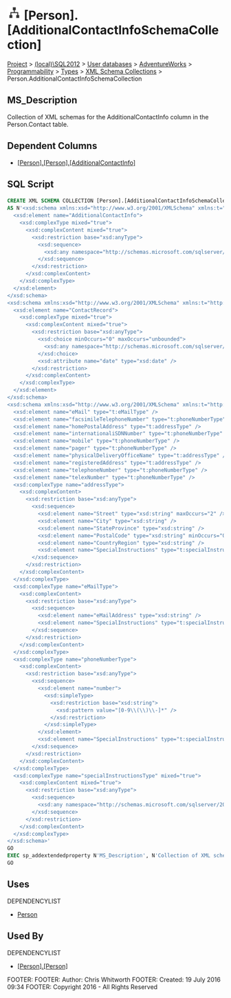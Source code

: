 
# ![XML Schema Collections](../../../../../../Images/XmlSchemaCollection32.png) [Person].[AdditionalContactInfoSchemaCollection]

[Project](../../../../../../index.md) > [(local)\\SQL2012](../../../../../index.md) > [User databases](../../../../index.md) > [AdventureWorks](../../../index.md) > [Programmability](../../index.md) > [Types](../index.md) > [XML Schema Collections](XML_Schema_Collections_.md) > Person.AdditionalContactInfoSchemaCollection

## <a name="#description"></a>MS_Description
Collection of XML schemas for the AdditionalContactInfo column in the Person.Contact table.
## <a name="#dependentcolumns"></a>Dependent Columns
* [[Person].[Person].[AdditionalContactInfo]](../../../Tables/Person.md)


## <a name="#sqlscript"></a>SQL Script
```sql
CREATE XML SCHEMA COLLECTION [Person].[AdditionalContactInfoSchemaCollection] 
AS N'<xsd:schema xmlns:xsd="http://www.w3.org/2001/XMLSchema" xmlns:t="http://schemas.microsoft.com/sqlserver/2004/07/adventure-works/ContactInfo" targetNamespace="http://schemas.microsoft.com/sqlserver/2004/07/adventure-works/ContactInfo">
  <xsd:element name="AdditionalContactInfo">
    <xsd:complexType mixed="true">
      <xsd:complexContent mixed="true">
        <xsd:restriction base="xsd:anyType">
          <xsd:sequence>
            <xsd:any namespace="http://schemas.microsoft.com/sqlserver/2004/07/adventure-works/ContactRecord http://schemas.microsoft.com/sqlserver/2004/07/adventure-works/ContactTypes" minOccurs="0" maxOccurs="unbounded" />
          </xsd:sequence>
        </xsd:restriction>
      </xsd:complexContent>
    </xsd:complexType>
  </xsd:element>
</xsd:schema>
<xsd:schema xmlns:xsd="http://www.w3.org/2001/XMLSchema" xmlns:t="http://schemas.microsoft.com/sqlserver/2004/07/adventure-works/ContactRecord" targetNamespace="http://schemas.microsoft.com/sqlserver/2004/07/adventure-works/ContactRecord">
  <xsd:element name="ContactRecord">
    <xsd:complexType mixed="true">
      <xsd:complexContent mixed="true">
        <xsd:restriction base="xsd:anyType">
          <xsd:choice minOccurs="0" maxOccurs="unbounded">
            <xsd:any namespace="http://schemas.microsoft.com/sqlserver/2004/07/adventure-works/ContactTypes" />
          </xsd:choice>
          <xsd:attribute name="date" type="xsd:date" />
        </xsd:restriction>
      </xsd:complexContent>
    </xsd:complexType>
  </xsd:element>
</xsd:schema>
<xsd:schema xmlns:xsd="http://www.w3.org/2001/XMLSchema" xmlns:t="http://schemas.microsoft.com/sqlserver/2004/07/adventure-works/ContactTypes" targetNamespace="http://schemas.microsoft.com/sqlserver/2004/07/adventure-works/ContactTypes" elementFormDefault="qualified">
  <xsd:element name="eMail" type="t:eMailType" />
  <xsd:element name="facsimileTelephoneNumber" type="t:phoneNumberType" />
  <xsd:element name="homePostalAddress" type="t:addressType" />
  <xsd:element name="internationaliSDNNumber" type="t:phoneNumberType" />
  <xsd:element name="mobile" type="t:phoneNumberType" />
  <xsd:element name="pager" type="t:phoneNumberType" />
  <xsd:element name="physicalDeliveryOfficeName" type="t:addressType" />
  <xsd:element name="registeredAddress" type="t:addressType" />
  <xsd:element name="telephoneNumber" type="t:phoneNumberType" />
  <xsd:element name="telexNumber" type="t:phoneNumberType" />
  <xsd:complexType name="addressType">
    <xsd:complexContent>
      <xsd:restriction base="xsd:anyType">
        <xsd:sequence>
          <xsd:element name="Street" type="xsd:string" maxOccurs="2" />
          <xsd:element name="City" type="xsd:string" />
          <xsd:element name="StateProvince" type="xsd:string" />
          <xsd:element name="PostalCode" type="xsd:string" minOccurs="0" />
          <xsd:element name="CountryRegion" type="xsd:string" />
          <xsd:element name="SpecialInstructions" type="t:specialInstructionsType" minOccurs="0" />
        </xsd:sequence>
      </xsd:restriction>
    </xsd:complexContent>
  </xsd:complexType>
  <xsd:complexType name="eMailType">
    <xsd:complexContent>
      <xsd:restriction base="xsd:anyType">
        <xsd:sequence>
          <xsd:element name="eMailAddress" type="xsd:string" />
          <xsd:element name="SpecialInstructions" type="t:specialInstructionsType" minOccurs="0" />
        </xsd:sequence>
      </xsd:restriction>
    </xsd:complexContent>
  </xsd:complexType>
  <xsd:complexType name="phoneNumberType">
    <xsd:complexContent>
      <xsd:restriction base="xsd:anyType">
        <xsd:sequence>
          <xsd:element name="number">
            <xsd:simpleType>
              <xsd:restriction base="xsd:string">
                <xsd:pattern value="[0-9\\(\\)\\-]*" />
              </xsd:restriction>
            </xsd:simpleType>
          </xsd:element>
          <xsd:element name="SpecialInstructions" type="t:specialInstructionsType" minOccurs="0" />
        </xsd:sequence>
      </xsd:restriction>
    </xsd:complexContent>
  </xsd:complexType>
  <xsd:complexType name="specialInstructionsType" mixed="true">
    <xsd:complexContent mixed="true">
      <xsd:restriction base="xsd:anyType">
        <xsd:sequence>
          <xsd:any namespace="http://schemas.microsoft.com/sqlserver/2004/07/adventure-works/ContactTypes" minOccurs="0" maxOccurs="unbounded" />
        </xsd:sequence>
      </xsd:restriction>
    </xsd:complexContent>
  </xsd:complexType>
</xsd:schema>'
GO
EXEC sp_addextendedproperty N'MS_Description', N'Collection of XML schemas for the AdditionalContactInfo column in the Person.Contact table.', 'SCHEMA', N'Person', 'XML SCHEMA COLLECTION', N'AdditionalContactInfoSchemaCollection', NULL, NULL
GO

```

## <a name="#uses"></a>Uses
DEPENDENCYLIST
* [Person](../../../Security/Schemas/Person.md)


## <a name="#usedby"></a>Used By
DEPENDENCYLIST
* [[Person].[Person]](../../../Tables/Person.md)

FOOTER: FOOTER: Author:  Chris Whitworth
FOOTER: Created: 19 July 2016 09:34
FOOTER: Copyright 2016 - All Rights Reserved

